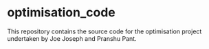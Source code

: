 # optimisation_code
This repository contains the source code for the optimisation project undertaken by Joe Joseph and Pranshu Pant.